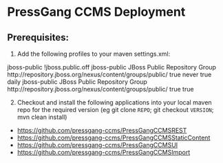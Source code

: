 PressGang CCMS Deployment
=========================

Prerequisites:
--------------

1. Add the following profiles to your maven settings.xml:

        
<settings xmlns="http://maven.apache.org/SETTINGS/1.0.0" xmlns:xsi="http://www.w3.org/2001/XMLSchema-instance" xsi:schemaLocation="http://maven.apache.org/SETTINGS/1.0.0 http://maven.apache.org/xsd/settings-1.0.0.xsd">
	<profiles>
		<profile>
			<id>jboss-public</id>
			<activation>
				<property>
					<name>!jboss.public.off</name>
				</property>
			</activation>
			<repositories>
				<repository>
					<id>jboss-public</id>
					<name>JBoss Public Repository Group</name>
					<url>http://repository.jboss.org/nexus/content/groups/public/</url>
					<releases>
						<enabled>true</enabled>
						<updatePolicy>never</updatePolicy>
					</releases>
					<snapshots>
						<enabled>true</enabled>
						<updatePolicy>daily</updatePolicy>
					</snapshots>
				</repository>
			</repositories>
			<pluginRepositories>
				<pluginRepository>
					<id>jboss-public</id>
					<name>JBoss Public Repository Group</name>
					<url>http://repository.jboss.org/nexus/content/groups/public/</url>
					<releases>
						<enabled>true</enabled>
					</releases>
					<snapshots>
						<enabled>true</enabled>
					</snapshots>
				</pluginRepository>
			</pluginRepositories>
		</profile>
	</profiles>
</settings>	
    		
2. Checkout and install the following applications into your local maven repo for the required version (eg git clone `REPO`; git checkout `VERSION`; mvn clean install)
 * https://github.com/pressgang-ccms/PressGangCCMSREST
 * https://github.com/pressgang-ccms/PressGangCCMSStaticContent
 * https://github.com/pressgang-ccms/PressGangCCMSUI
 * https://github.com/pressgang-ccms/PressGangCCMSImport
